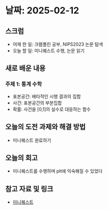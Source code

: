 # 날짜: 2025-02-12

## 스크럼
- 어제 한 일: 크램폴린 공부, NIPS2023 논문 탐색
- 오늘 할 일: 미니퀘스트 수행, 논문 읽기

## 새로 배운 내용
### 주제 1: 통계 수학
- 표본공간: 배타적인 시행 결과의 집합
- 사건: 표본공간의 부분집합
- 확률: 사건을 [0,1]의 실수로 대응하는 함수

## 오늘의 도전 과제와 해결 방법
- 미니퀘스트 완료하기

## 오늘의 회고
- 미니퀘스트를 수행하며 plt에 익숙해질 수 있었다

## 참고 자료 및 링크
- [미니퀘스트](https://colab.research.google.com/drive/15XICys8IzOfTx9h-HQlNFQPNk4QeiEVe?usp=sharing)
